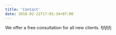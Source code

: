 ```yaml
---
title: 'Contact'
date: 2018-02-22T17:01:34+07:00
---
```


We offer a free consultation for all new clients.
fjfjfjfj